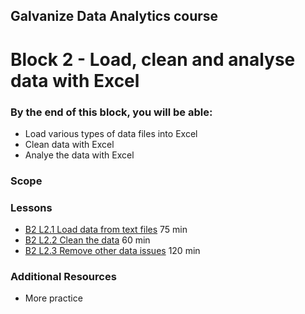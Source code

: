 ## Galvanize Data Analytics course
# Block 2 - Load, clean and analyse data with Excel

### By the end of this block, you will be able:

* Load various types of data files into Excel
* Clean data with Excel
* Analye the data with Excel 

### Scope 


### Lessons

* [B2 L2.1 Load data from text files](B2L2.1-Load_data_from_text_files.md)   75 min<br>
* [B2 L2.2 Clean the data](B2L2.2-Clean_the_data.md)   60 min <br>
* [B2 L2.3 Remove other data issues](B2L2.3-Remove_other_data_issues.md) 120 min<br>

### Additional Resources

* More practice
